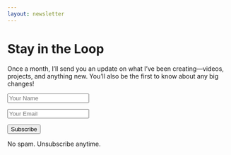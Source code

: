 ```yaml
---
layout: newsletter
---
```


<h1 class="text-3xl font-semibold text-cyan-600">Stay in the Loop</h1>
<p class="text-gray-500 mt-4 max-w-md mx-auto leading-relaxed">
  Once a month, I’ll send you an update on what I’ve been creating—videos, projects, and anything new. You’ll also be the first to know about any big changes!
</p>

<!-- Signup Form -->
<form action="https://buttondown.email/api/emails/embed-subscribe/josh_around" method="post" class="mt-6">
  <!-- Name Input -->
  <input type="text" name="metadata__name" id="name" placeholder="Your Name" required
    data-1p-ignore data-lpignore="true"
    class="w-full p-3 border border-gray-300 bg-gray-200 rounded-md text-gray-800 focus:ring-2 focus:ring-pink-500 focus:outline-none mb-4">

  <!-- Email Input -->
  <input type="email" name="email" id="bd-email" placeholder="Your Email"
    required data-1p-ignore data-lpignore="true"
    class="w-full p-3 border border-gray-300 bg-gray-200 rounded-md text-gray-800 focus:ring-2 focus:ring-pink-500 focus:outline-none">


  <button type="submit"
    class="mt-4 w-full bg-pink-500 text-white font-semibold py-3 rounded-md hover:bg-pink-400 transition">
      Subscribe
  </button>
</form>

<!-- Privacy Note -->
<p class="text-xs text-gray-500 mt-4">No spam. Unsubscribe anytime.</p>
